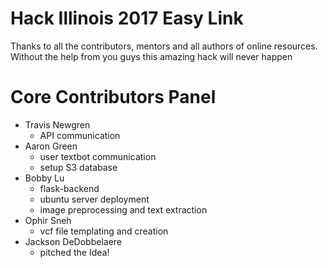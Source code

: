 # Hack Illinois 2017 Easy Link

Thanks to all the contributors, mentors and all authors of online resources. Without the help from you guys this amazing hack will never happen

# Core Contributors Panel

* Travis Newgren 
    + API communication
* Aaron Green 
    + user textbot communication
    + setup S3 database
* Bobby Lu
    + flask-backend
    + ubuntu server deployment
    + image preprocessing and text extraction
* Ophir Sneh 
    + vcf file templating and creation
* Jackson DeDobbelaere
    + pitched the Idea! 

